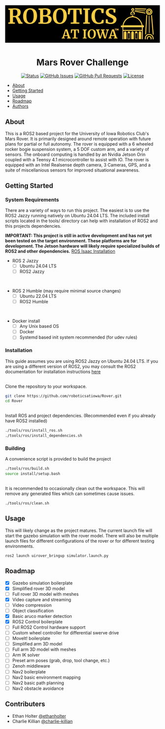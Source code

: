 <h1 align="center"><img src="https://github.com/roboticsatiowa/Documents-and-Resources/raw/main/Media/Banner.png?raw=true"/></h1>

<h1 align="center">Mars Rover Challenge</h1>

<div align="center">

[![Status](https://img.shields.io/badge/status-active-success.svg)]()
[![GitHub Issues](https://img.shields.io/github/issues/roboticsatiowa/Rover.svg)](https://github.com/roboticsatiowa/Rover/issues)
[![GitHub Pull Requests](https://img.shields.io/github/issues-pr/roboticsatiowa/Rover.svg)](https://github.com/roboticsatiowa/Rover/pulls)
[![License](https://img.shields.io/badge/license-GPLv3.0-blue.svg)](/LICENSE)

</div>

- [About](#about)
- [Getting Started](#getting_started)
- [Usage](#usage)
- [Roadmap](#roadmap)
- [Authors](#authors)

## About <a name = "about"></a>

This is a ROS2 based project for the University of Iowa Robotics Club's Mars Rover. It is primarily designed around remote operation with future plans for partial or full autonomy. The rover is equipped with a 6 wheeled rocker bogie suspension system, a 5 DOF custom arm, and a variety of sensors. The onboard computing is handled by an Nvidia Jetson Orin coupled with a Teensy 4.1 microcontroller to assist with IO. The rover is equipped with an Intel Realsense depth camera, 3 Cameras, GPS, and a suite of miscellanious sensors for improved situational awareness.

## Getting Started <a name = "getting_started"></a>

### System Requirements

There are a variety of ways to run this project. The easiest is to use the ROS2 Jazzy running natively on Ubuntu 24.04 LTS. The included install scripts located in the tools/ directory can help with installation of ROS2 and this projects dependencies.

<b>IMPORTANT: This project is still in active development and has not yet been tested on the target environment. These platforms are for development. The Jetson hardware will likely require specialized builds of ROS2 and other dependencies.</b> [ROS Isaac Installation](https://nvidia-isaac-ros.github.io/getting_started/isaac_ros_buildfarm_cdn.html)

- ROS 2 Jazzy
  - [ ] Ubuntu 24.04 LTS
  - [ ] ROS2 Jazzy
<br>

- ROS 2 Humble (may require minimal source changes)
  - [ ] Ubuntu 22.04 LTS
  - [ ] ROS2 Humble
<br>

- Docker install
  - [ ] Any Unix based OS
  - [ ] Docker
  - [ ] Systemd based init system recommended (for udev rules)

### Installation

This guide assumes you are using ROS2 Jazzy on Ubuntu 24.04 LTS. If you are using a different version of ROS2, you may consult the ROS2 documentation for installation instructions [here](https://docs.ros.org/en/humble/Installation/Ubuntu-Install-Debs.html)

<br>
Clone the repository to your workspace.

```bash
git clone https://github.com/roboticsatiowa/Rover.git
cd Rover
```

<br>
Install ROS and project dependencies. (Recommended even if you already have ROS2 installed)

```bash
./tools/ros/install_ros.sh
./tools/ros/install_dependencies.sh
```

### Building


A convenience script is provided to build the project

```bash
./tools/ros/build.sh
source install/setup.bash
```
<br>
It is recommended to occasionally clean out the workspace. This will remove any generated files which can sometimes cause issues.

```bash
./tools/ros/clean.sh
```


## Usage <a name = "usage"></a>

This will likely change as the project matures. The current launch file will start the gazebo simulation with the rover model. There will also be multiple launch files for different configurations of the rover or for different testing environments.

```bash
ros2 launch uirover_bringup simulator.launch.py
```

## Roadmap

- [x] Gazebo simulation boilerplate
- [x] Simplified rover 3D model
- [ ] Full rover 3D model with meshes
- [x] Video capture and streaming
- [ ] Video compression
- [ ] Object classification
- [x] Basic aruco marker detection
- [x] ROS2 Control boilerplate
- [ ] Full ROS2 Control hardware support
- [ ] Custom wheel controller for differential swerve drive
- [ ] MoveIt! boilerplate
- [ ] Simplified arm 3D model
- [ ] Full arm 3D model with meshes
- [ ] Arm IK solver
- [ ] Preset arm poses (grab, drop, tool change, etc.)
- [ ] Zenoh middleware
- [ ] Nav2 boilerplate
- [ ] Nav2 basic environment mapping
- [ ] Nav2 basic path planning
- [ ] Nav2 obstacle avoidance

## Contributers <a name = "authors"></a>

- Ethan Holter [@ethanholter](https://github.com/ethanholter)
- Charlie Killian [@charlie-killian](https://github.com/charlie-killian)
